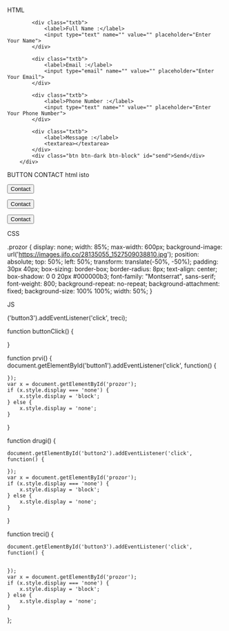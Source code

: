 HTML 

   <div id="prozor" class="prozor">
            <div class="contact-form" style="background-image: url('https://images.jifo.co/28135055_1527509038810.jpg');"></div>

            <div class="txtb">
                <label>Full Name :</label>
                <input type="text" name="" value="" placeholder="Enter Your Name">
            </div>

            <div class="txtb">
                <label>Email :</label>
                <input type="email" name="" value="" placeholder="Enter Your Email">
            </div>

            <div class="txtb">
                <label>Phone Number :</label>
                <input type="text" name="" value="" placeholder="Enter Your Phone Number">
            </div>

            <div class="txtb">
                <label>Message :</label>
                <textarea></textarea>
            </div>
            <div class="btn btn-dark btn-block" id="send">Send</div>
        </div>



BUTTON CONTACT html isto


 <button class="button" id="button1" onclick="prvi()">Contact</button>

 <button class="button" id="button2" onclick="drugi()">Contact</button>

 <button class="button" id="button3" onclick="treci()">Contact</button>


CSS 

.prozor {
    display: none;
    width: 85%;
    max-width: 600px;
    background-image: url('https://images.jifo.co/28135055_1527509038810.jpg');
    position: absolute;
    top: 50%;
    left: 50%;
    transform: translate(-50%, -50%);
    padding: 30px 40px;
    box-sizing: border-box;
    border-radius: 8px;
    text-align: center;
    box-shadow: 0 0 20px #000000b3;
    font-family: "Montserrat", sans-serif;
    font-weight: 800;
    background-repeat: no-repeat;
    background-attachment: fixed;
    background-size: 100% 100%;
    width: 50%;
}

JS

('button3').addEventListener('click', treci);




function buttonClick() {


}

function prvi() {
    document.getElementById('button1').addEventListener('click', function() {


    });
    var x = document.getElementById('prozor');
    if (x.style.display === 'none') {
        x.style.display = 'block';
    } else {
        x.style.display = 'none';
    }

}

function drugi() {

    document.getElementById('button2').addEventListener('click', function() {

    });
    var x = document.getElementById('prozor');
    if (x.style.display === 'none') {
        x.style.display = 'block';
    } else {
        x.style.display = 'none';
    }



}

function treci() {

    document.getElementById('button3').addEventListener('click', function() {


    });
    var x = document.getElementById('prozor');
    if (x.style.display === 'none') {
        x.style.display = 'block';
    } else {
        x.style.display = 'none';
    }


};
